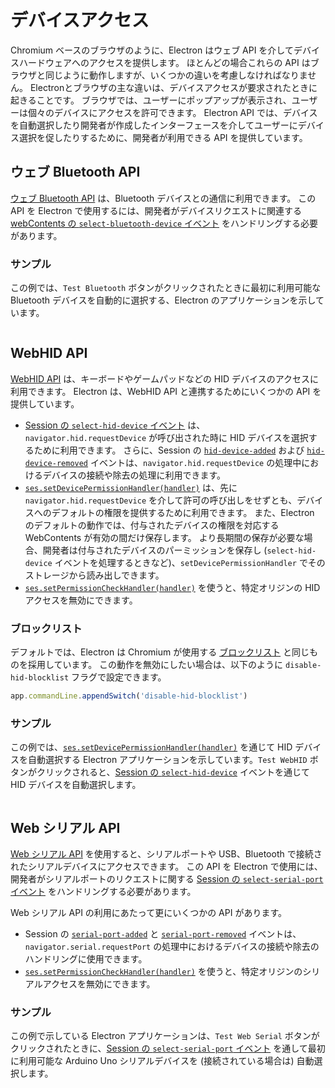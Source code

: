 # デバイスアクセス

Chromium ベースのブラウザのように、Electron はウェブ API を介してデバイスハードウェアへのアクセスを提供します。  ほとんどの場合これらの API はブラウザと同じように動作しますが、いくつかの違いを考慮しなければなりません。  Electronとブラウザの主な違いは、デバイスアクセスが要求されたときに起きることです。  ブラウザでは、ユーザーにポップアップが表示され、ユーザーは個々のデバイスにアクセスを許可できます。  Electron API では、デバイスを自動選択したり開発者が作成したインターフェースを介してユーザーにデバイス選択を促したりするために、開発者が利用できる API を提供しています。

## ウェブ Bluetooth API

[ウェブ Bluetooth API](https://web.dev/bluetooth/) は、Bluetooth デバイスとの通信に利用できます。 この API を Electron で使用するには、開発者がデバイスリクエストに関連する[webContents の `select-bluetooth-device` イベント](.../api/web-contents.md#event-select-bluetooth-device) をハンドリングする必要があります。

### サンプル

この例では、`Test Bluetooth` ボタンがクリックされたときに最初に利用可能な Bluetooth デバイスを自動的に選択する、Electron のアプリケーションを示しています。

```javascript fiddle='docs/fiddles/features/web-bluetooth'

```

## WebHID API

[WebHID API](https://web.dev/hid/) は、キーボードやゲームパッドなどの HID デバイスのアクセスに利用できます。  Electron は、WebHID API と連携するためにいくつかの API を提供しています。

* [Session の `select-hid-device` イベント](.../api/session.md#event-select-hid-device) は、`navigator.hid.requestDevice` が呼び出された時に HID デバイスを選択するために利用できます。  さらに、Session の [`hid-device-added`](.../api/session.md#event-hid-device-added) および [`hid-device-removed`](.../api/session.md#event-hid-device-removed) イベントは、`navigator.hid.requestDevice` の処理中におけるデバイスの接続や除去の処理に利用できます。
* [`ses.setDevicePermissionHandler(handler)`](.../api/session.md#sessetdevicepermissionhandlerhandler) は、先に `navigator.hid.requestDevice` を介して許可の呼び出しをせずとも、デバイスへのデフォルトの権限を提供するために利用できます。  また、Electron のデフォルトの動作では、付与されたデバイスの権限を対応する WebContents が有効の間だけ保存します。  より長期間の保存が必要な場合、開発者は付与されたデバイスのパーミッションを保存し (`select-hid-device` イベントを処理するときなど)、`setDevicePermissionHandler` でそのストレージから読み出しできます。
* [`ses.setPermissionCheckHandler(handler)`](.../api/session.md#sessetpermissioncheckhandlerhandler) を使うと、特定オリジンの HID アクセスを無効にできます。

### ブロックリスト

デフォルトでは、Electron は Chromium が使用する [ブロックリスト](https://github.com/WICG/webhid/blob/main/blocklist.txt) と同じものを採用しています。  この動作を無効にしたい場合は、以下のように `disable-hid-blocklist` フラグで設定できます。

```javascript
app.commandLine.appendSwitch('disable-hid-blocklist')
```

### サンプル

この例では、[`ses.setDevicePermissionHandler(handler)`](.../api/session.md#sessetdevicepermissionhandlerhandler) を通じて HID デバイスを自動選択する Electron アプリケーションを示しています。`Test WebHID` ボタンがクリックされると、[Session の `select-hid-device`](../api/session.md#event-select-hid-device) イベントを通じて HID デバイスを自動選択します。

```javascript fiddle='docs/fiddles/features/web-hid'

```

## Web シリアル API

[Web シリアル API](https://web.dev/serial/) を使用すると、シリアルポートや USB、Bluetooth で接続されたシリアルデバイスにアクセスできます。  この API を Electron で使用には、開発者がシリアルポートのリクエストに関する [Session の `select-serial-port` イベント](.../api/session.md#event-select-serial-port) をハンドリングする必要があります。

Web シリアル API の利用にあたって更にいくつかの API があります。

* Session の [`serial-port-added`](../api/session.md#event-serial-port-added) と [`serial-port-removed`](../api/session.md#event-serial-port-removed) イベントは、`navigator.serial.requestPort` の処理中におけるデバイスの接続や除去のハンドリングに使用できます。
* [`ses.setPermissionCheckHandler(handler)`](.../api/session.md#sessetpermissioncheckhandlerhandler) を使うと、特定オリジンのシリアルアクセスを無効にできます。

### サンプル

この例で示している Electron アプリケーションは、`Test Web Serial` ボタンがクリックされたときに、[Session の `select-serial-port` イベント](../api/session.md#event-select-serial-port) を通して最初に利用可能な Arduino Uno シリアルデバイスを (接続されている場合は) 自動選択します。

```javascript fiddle='docs/fiddles/features/web-serial'

```
